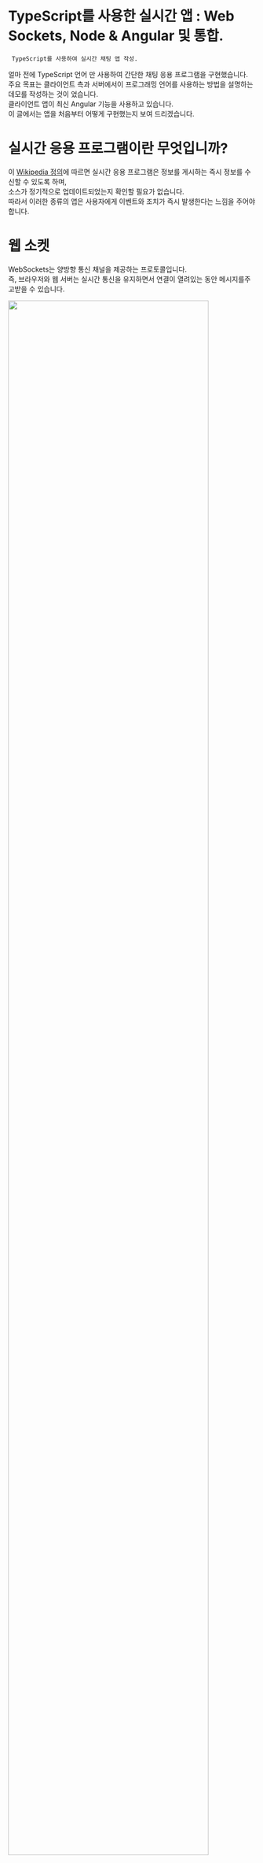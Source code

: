 # TypeScript를 사용한 실시간 앱 : Web Sockets, Node & Angular 및 통합.
``` TypeScript를 사용하여 실시간 채팅 앱 작성.```
  
얼마 전에 TypeScript 언어 만 사용하여 간단한 채팅 응용 프로그램을 구현했습니다. <br />
주요 목표는 클라이언트 측과 서버에서이 프로그래밍 언어를 사용하는 방법을 설명하는 데모를 작성하는 것이 었습니다. <br />
클라이언트 앱이 최신 Angular 기능을 사용하고 있습니다. <br />
이 글에서는 앱을 처음부터 어떻게 구현했는지 보여 드리겠습니다. <br />

# 실시간 응용 프로그램이란 무엇입니까?

이 [Wikipedia 정의](https://en.wikipedia.org/wiki/Real-time_web)에 따르면 실시간 응용 프로그램은 정보를 게시하는 즉시 정보를 수신할 수 있도록 하며, <br />
소스가 정기적으로 업데이트되었는지 확인할 필요가 없습니다. <br />
따라서 이러한 종류의 앱은 사용자에게 이벤트와 조치가 즉시 발생한다는 느낌을 주어야 합니다. <br />

# 웹 소켓
WebSockets는 양방향 통신 채널을 제공하는 프로토콜입니다. <br />
즉, 브라우저와 웹 서버는 실시간 통신을 유지하면서 연결이 열려있는 동안 메시지를주고받을 수 있습니다. <br />

<img src = "https://miro.medium.com/max/1400/1*9HDEuF54yWrJdnwvLaWIWg.png" width = 90%> </img>

# 응용 프로그램 구조
서버 관련 코드와 클라이언트 코드를 분리합니다. <br />
가장 중요한 파일을 설명 할 때 자세한 내용을 살펴 보겠습니다. <br />
현재로서는 다음과 같이 응용 프로그램의 예상 구조입니다. <br />

``` text

  server/
|- src/
|- package.json
|- tsconfig.json
|- gulpfile.js
client/
|- src/
|- package.json
|- tsconfig.json
|- .angular-cli.json

```

# 서버 코드
WebSockets는 [사양](https://tools.ietf.org/html/rfc6455) 이므로 몇 가지 구현을 찾을 수 있습니다. <br />
TypeScript 또는 기타 프로그래밍 언어를 선택할 수 있습니다. <br />
이 경우 가장 빠르고 안정적인 실시간 엔진 중 하나 인 [Socket.IO](https://socket.io/)를 사용 합니다. <br />

# 서버 측 코드에서 TypeScript를 사용하는 이유는 무엇입니까?
TypeScript에는 정말 멋진 [기능이 포함](https://www.typescriptlang.org/) 되어 있으며 매우 자주 업데이트됩니다. <br />
이 [버그의 약 15%](http://ttendency.cs.ucl.ac.uk/projects/type_study/documents/type_study.pdf)를 방지 할 수 있습니다. 더 많은 이유가 필요하십니까? 😄

# 서버 응용 프로그램 초기화
[package.json파일 생성](https://docs.npmjs.com/cli/init)하고 다음 종속성을 설치합니다.
``` linux

  npm install --save express socket.io @types/express @types/socket.io
  
```

<code>devDependencies</code>통합을 허용 <code>gulp</code>하고 <code>typescript</code>나중에 다음 도구를 사용하여 빌드 작업을 쉽게 정의 할 수 있도록 일부를 설치해야합니다.
```linux
  
  npm install --save-dev typescript gulp gulp-typescript
  
```

# TypeScript 컴파일러 구성
<code>tsconfig.json</code>다음 내용 으로 파일을 작성하십시오.

* tsconfig.json
``` typescript

  {
  "files": [
    "src/*.ts",
    "src/model/*.ts"
  ],
  "compilerOptions": {
    "target": "es5"
  }
}

```

# 데이터 모델 정의
정적 타이핑을 활용하여 다음과 같이 작은 데이터 모델을 정의하겠습니다.
* chat-model.ts 
```typescript

export class User {
    constructor(private name: string) {}
}

export class Message {
    constructor(private from: User, private content: string) {}
}

export class ChatMessage extends Message{
    constructor(from: User, content: string) {
        super(from, content);
    }
}

```

<code>.. server/src</code>디렉토리에 대한 자세한 내용을 보겠습니다. <br />

```text

  server/
|- src/
   |- model/
      |- message.model.ts
      |- user.model.ts
   |- index.ts
   |- server.ts
|- package.json
|- tsconfig.json
|- gulpfile.js

```

# 채팅 서버 구현
<code>server</code>디렉토리 의 기본 파일 은 <code>index.ts</code>및 <code>chat-server.ts</code>입니다. <br />
첫 번째는 우리가 <code>ChatServer</code>앱 을 생성하고 내보낼 수 있도록 하는 반면, 마지막은 [express](https://expressjs.com/) 및 [socket.IO](https://socket.io/) 구성을 포함 합니다.

* index.ts
```typescript

import { ChatServer } from './chat-server';

let app = new ChatServer().getApp();
export { app };

```

* chat-server.ts
```typescript
import { createServer, Server } from 'http';
import * as express from 'express';
import * as socketIo from 'socket.io';

import { Message } from './model';

export class ChatServer {
    public static readonly PORT:number = 8080;
    private app: express.Application;
    private server: Server;
    private io: SocketIO.Server;
    private port: string | number;

    constructor() {
        this.createApp();
        this.config();
        this.createServer();
        this.sockets();
        this.listen();
    }

    private createApp(): void {
        this.app = express();
    }

    private createServer(): void {
        this.server = createServer(this.app);
    }

    private config(): void {
        this.port = process.env.PORT || ChatServer.PORT;
    }

    private sockets(): void {
        this.io = socketIo(this.server);
    }

    private listen(): void {
        this.server.listen(this.port, () => {
            console.log('Running server on port %s', this.port);
        });

        this.io.on('connect', (socket: any) => {
            console.log('Connected client on port %s.', this.port);
            socket.on('message', (m: Message) => {
                console.log('[server](message): %s', JSON.stringify(m));
                this.io.emit('message', m);
            });

            socket.on('disconnect', () => {
                console.log('Client disconnected');
            });
        });
    }

    public getApp(): express.Application {
        return this.app;
    }
}
```

# 서버 클래스
이전 코드는 다음과 같은 클래스 및 관계의 결과를 제공합니다.

* 서버 클래스 다이어그램
<img src = "https://miro.medium.com/max/2000/1*-FNkJxTH5kDiBPdJx4tVIg.png" width = 90%></img>

# 서버 구축 및 실행
Node.js의 V8 엔진에 필요한 JavaScript 파일을 갖기 위해 파일에 <code>build</code>태스크를 추가 할 수 있습니다<code>gulpfile.js</code>.

* gulpfile.js 
```typescript


var gulp = require("gulp");
var ts = require("gulp-typescript");
var tsProject = ts.createProject("tsconfig.json");

gulp.task("build", function () {
    return tsProject.src()
        .pipe(tsProject())
        .js.pipe(gulp.dest("./dist"));
});

```

보시다시피 빌드 프로세스의 출력 (자바 스크립트 파일)은 <code>dist</code>디렉토리에 있습니다. <br />
이 작업을 수행하려면 다음을 실행해야합니다. <br />

``` linux

  gulp build

```
이제 <code>node dist/index.js</code>명령을 실행하여 서버를 실행할 수 있습니다.

# 고객 코드
이제 <code>node dist/index.js</code> 명령을 실행하여 서버를 실행할 수 있습니다.

```linux

  ng new typescript-chat-client --routing --prefix tcc --skip-install
  
```

그런 다음 <code>npm install</code>을 실행하는 종속성을 설치합니다(이 단계에서는 [Yarn](https://classic.yarnpkg.com/en/)을 사용하는 것이 좋습니다). <br />

``` linux

  ng new typescript-chat-client --routing --prefix tcc --skip-install
  
```

[프로젝트 구조](https://angular.io/guide/styleguide#application-structure-and-ngmodules)에서 모범 사례를 사용하는 과정에서 다음을 생성 <code>shared</code>하고 <code>material</code>모듈 할 수 있습니다 .
```text

  client/
|- src/
   |- app/
      |- chat/
      |- shared/
         |- material/
            |- material.module.ts
         |- shared.module.ts
      |-app.module.ts
      
```

명령 행 인터페이스에서이를 수행 할 수 있습니다.

``` text

  ng generate module shared --module app
  ng generate module shared/material --module shared

```

내부의 변화를 확인 <code>app.module.ts</code>하고 <code>shared.module.ts</code>이러한 모듈 사이에 관계를 볼 수 있습니다.

# express 및 socket.IO 추가
클라이언트 앱에 <code>express</code> 및 <code>socket.io</code> 모듈을 추가해야 합니다

``` linux

  npm install express socket.io --save
  
```

# 채팅 모듈 및 구성 요소
채팅 응용 프로그램의 구성 요소를 만들기 전에 새 모듈을 만들어 보겠습니다.

``` linux

  npm install express socket.io --save
  
```

# 채팅 모듈 및 구성 요소
채팅 응용 프로그램의 구성 요소를 만들기 전에 새 모듈을 만들어 보겠습니다.

``` linux

  ng generate module chat --module app

```

이제 최신 모듈에 컴포넌트를 추가하십시오.

``` linux

  ng generate component chat --module chat

```

웹 소켓 및 사용자 지정 모델을 사용하려면 다른 <code>공유</code> 폴더를 만들겠습니다. <br />
이번에는 <code>chat</code> 디렉토리에 있습니다. <br />

``` linux

  ng generate service chat/shared/services/socket --module chat
  ng generate class chat/shared/model/user
  ng generate class chat/shared/model/message

```

우리는 다음과 비슷한 구조로 끝날 것입니다.

```text

  client/
|- src/
   |- app/
      |- chat/
         |- shared/
           |- model/
              |- user.ts
              |- message.ts
           |- services/
              |- socket.service.ts
      |- shared/
      |-app.module.ts
      
```

# 관찰 가능 요소 및 웹 소켓
저희 Angular app 은 <code>RxJS</code>와 함께 제공되기 때문에 <code>Observables</code>를 사용하여 Socket.IO을 잡을 수 있습니다. <br /> 
이벤트는 다음과 같습니다.

* socket.service.ts

``` typescript

import { Injectable } from '@angular/core';
import { Observable } from 'rxjs/Observable';
import { Observer } from 'rxjs/Observer';
import { Message } from '../model/message';
import { Event } from '../model/event';

import * as socketIo from 'socket.io-client';

const SERVER_URL = 'http://localhost:8080';

@Injectable()
export class SocketService {
    private socket;

    public initSocket(): void {
        this.socket = socketIo(SERVER_URL);
    }

    public send(message: Message): void {
        this.socket.emit('message', message);
    }

    public onMessage(): Observable<Message> {
        return new Observable<Message>(observer => {
            this.socket.on('message', (data: Message) => observer.next(data));
        });
    }

    public onEvent(event: Event): Observable<any> {
        return new Observable<Event>(observer => {
            this.socket.on(event, () => observer.next());
        });
    }
}

```

* 앱에서 작업 및 이벤트를 관리하려면 다음 열거형을 정의해야 합니다.
* client-enums.ts 
```typescript

// Actions you can take on the App
export enum Action {
    JOINED,
    LEFT,
    RENAME
}

// Socket.io events
export enum Event {
    CONNECT = 'connect',
    DISCONNECT = 'disconnect'
}

```

* 이제 서버의 메시지를 청취할 준비가 되었습니다.
* chat.component.ts
```typescript

import { Component, OnInit } from '@angular/core';

import { Action } from './shared/model/action';
import { Event } from './shared/model/event';
import { Message } from './shared/model/message';
import { User } from './shared/model/user';
import { SocketService } from './shared/services/socket.service';

@Component({
  selector: 'tcc-chat',
  templateUrl: './chat.component.html',
  styleUrls: ['./chat.component.css']
})
export class ChatComponent implements OnInit {
  action = Action;
  user: User;
  messages: Message[] = [];
  messageContent: string;
  ioConnection: any;

  constructor(private socketService: SocketService) { }

  ngOnInit(): void {
    this.initIoConnection();
  }

  private initIoConnection(): void {
    this.socketService.initSocket();

    this.ioConnection = this.socketService.onMessage()
      .subscribe((message: Message) => {
        this.messages.push(message);
      });

    this.socketService.onEvent(Event.CONNECT)
      .subscribe(() => {
        console.log('connected');
      });
      
    this.socketService.onEvent(Event.DISCONNECT)
      .subscribe(() => {
        console.log('disconnected');
      });
  }

  public sendMessage(message: string): void {
    if (!message) {
      return;
    }

    this.socketService.send({
      from: this.user,
      content: message
    });
    this.messageContent = null;
  }

  public sendNotification(params: any, action: Action): void {
    let message: Message;

    if (action === Action.JOINED) {
      message = {
        from: this.user,
        action: action
      }
    } else if (action === Action.RENAME) {
      message = {
        action: action,
        content: {
          username: this.user.name,
          previousUsername: params.previousUsername
        }
      };
    }

    this.socketService.send(message);
  }
}

```
<code>ChatComponent</code>가 초기화되면 구성 요소가 연결 이벤트 또는 수신 메시지를 수신하기 위해 <code>SocketService</code> 관찰 자료에 가입합니다.
<Code>sendMessage</code> 및 <code>sendNotification</code> 기능은 동일한 서비스를 통해 각 콘텐츠를 전송합니다. 현재 전송되는 알림은 사용자 이름 변경 및 사용자 가입입니다.

# 채팅 애플리케이션 기능
> * Angular CLI
> * Angular 5
> * Angular Material
> * Validation Forms

# 소스 코드
이 GitHub 리포지토리에서 전체 프로젝트를 찾으십시오.
[github](github.com/luixaviles/socket-io-typescript-chat)

# reference
[참고 사이트](https://medium.com/dailyjs/real-time-apps-with-typescript-integrating-web-sockets-node-angular-e2b57cbd1ec1)
















